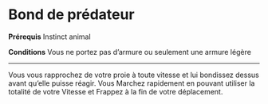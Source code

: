 # Bond de prédateur

<p><strong>Prérequis</strong> Instinct animal</p>
<p><strong>Conditions</strong> Vous ne portez pas d’armure ou seulement une armure légère</p>
<hr>
<p>Vous vous rapprochez de votre proie à toute vitesse et lui bondissez dessus avant qu’elle puisse réagir. Vous Marchez rapidement en pouvant utiliser la totalité de votre Vitesse et Frappez à la fin de votre déplacement.</p>